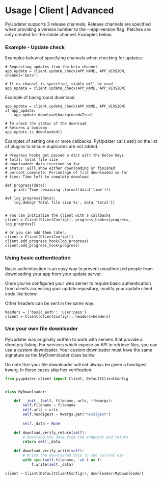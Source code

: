 # Usage | Client | Advanced
PyUpdater supports 3 release channels. Release channels are specified when providing a version number to the --app-version flag. Patches are only created for the stable channel. Examples below.

### Example - Update check

Examples below of specifying channels when checking for updates:
```
# Requesting updates from the beta channel
app_update = client.update_check(APP_NAME, APP_VERSION, channel='beta')

# If no channel is specified, stable will be used
app_update = client.update_check(APP_NAME, APP_VERSION)
```

Example of background download:
```
app_update = client.update_check(APP_NAME, APP_VERSION)
if app_update:
    app_update.download(background=True)

# To check the status of the download
# Returns a boolean
app_update.is_downloaded()
```

Examples of setting one or more callbacks. PyUpdater calls set() on the list of plugins to ensure duplicates are not added.
```
# Progress hooks get passed a dict with the below keys.
# total: total file size
# downloaded: data received so far
# status: will show either downloading or finished
# percent_complete: Percentage of file downloaded so far
# time: Time left to complete download

def progress(data):
    print('Time remaining'.format(data['time']))

def log_progress(data):
    log.debug('Total file size %s', data['total'])


# You can initialize the client with a callbacks
client = Client(ClientConfig(), progress_hooks=[progress, log_progress])

# Or you can add them later.
client = Client(ClientConfig())
client.add_progress_hook(log_progress)
client.add_progress_hook(progress)
```

### Using basic authentication

Basic authentication is an easy way to prevent unauthorized people from downloading your app from your update server.

Once you've configured your web server to require basic authentication from clients accessing your update repository, modify your update client code like below.

Other headers can be sent in the same way.
```
headers = {'basic_auth': 'user:pass'}
client = Client(ClientConfig(), headers=headers)
```


### Use your own file downloader
PyUpdater was originally written to work with servers that provide a directory listing.
For services which expose an API to retrieve files, you can use a custom downloader.
Your custom downloader must have the same signature as the MyDownloader class below.

Do note that your file downloader will not always be given a hexdigest kwarg. In those
cases skip hex verification.

```python
from pyupdater.client import Client, DefaultClientConfig


class MyDownloader:

    def __init__(self, filename, urls, **kwargs):
        self.filename = filename
        self.urls = urls
        self.hexdigest = kwargs.get("hexdigest")
        
        self._data = None
    
    def download_verify_return(self):
        # Download the data from the endpoint and return
        return self._data
    
    def download_verify_write(self):
        # Write the downloaded data to the current dir
        with open(self.filename, 'wb') as f:
            f.write(self._data)

client = Client(DefaultClientConfig(), downloader=MyDownloader)

```